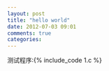 ```yaml
---
layout: post
title: "hello world"
date: 2012-07-03 09:01
comments: true
categories: 
---
```

测试程序:{% include_code 1.c %}